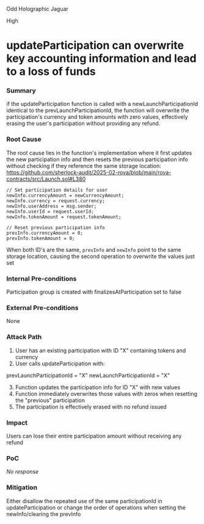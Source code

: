 Odd Holographic Jaguar

High

# updateParticipation can overwrite key accounting information and lead to a loss of funds

### Summary

if the updateParticipation function is called with a newLaunchParticipationId identical to the prevLaunchParticipationId, the function will overwrite the participation's currency and token amounts with zero values, effectively erasing the user's participation without providing any refund.


### Root Cause

The root cause lies in the function's implementation where it first updates the new participation info and then resets the previous participation info without checking if they reference the same storage location:
https://github.com/sherlock-audit/2025-02-rova/blob/main/rova-contracts/src/Launch.sol#L380
```solidity
// Set participation details for user
newInfo.currencyAmount = newCurrencyAmount;
newInfo.currency = request.currency;
newInfo.userAddress = msg.sender;
newInfo.userId = request.userId;
newInfo.tokenAmount = request.tokenAmount;

// Reset previous participation info
prevInfo.currencyAmount = 0;
prevInfo.tokenAmount = 0;
```
When both ID's are the same, ```prevInfo``` and ```newInfo``` point to the same storage location, causing the second operation to overwrite the values just set

### Internal Pre-conditions

Participation group is created with finalizesAtParticipation set to false

### External Pre-conditions

None

### Attack Path

1. User has an existing participation with ID "X" containing tokens and currency
2. User calls updateParticipation with:

prevLaunchParticipationId = "X"
newLaunchParticipationId = "X"


3. Function updates the participation info for ID "X" with new values
4. Function immediately overwrites those values with zeros when resetting the "previous" participation
5. The participation is effectively erased with no refund issued

### Impact

Users can lose their entire participation amount without receiving any refund

### PoC

_No response_

### Mitigation

Either disallow the repeated use of the same participationId in updateParticipation or change the order of operations when setting the newInfo/clearing the prevInfo